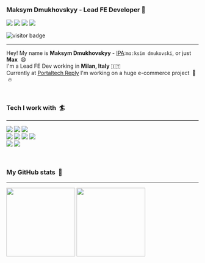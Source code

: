 ### Maksym Dmukhovskyy - Lead FE Developer 👋
[![](https://img.shields.io/badge/LinkedIn-0077B5?style=for-the-badge&logo=linkedin&logoColor=white)](https://www.linkedin.com/in/maxdyy/)
[![](https://img.shields.io/badge/MAXDYY.COM-202020?style=for-the-badge&logo)](https://maxdyy.com/)
[![](https://img.shields.io/badge/Twitter-1DA1F2?style=for-the-badge&logo=twitter&logoColor=white)](https://twitter.com/maxdyy)
[![](https://img.shields.io/badge/GitHub-100000?style=for-the-badge&logo=github&logoColor=white)](https://github.com/maxdyy)


![visitor badge](https://visitor-badge.glitch.me/badge?page_id=maxdyy.maxdyy)  

---

Hey! My name is **Maksym Dmukhovskyy** - [IPA](https://en.wikipedia.org/wiki/International_Phonetic_Alphabet):`mɑːksim dmukovski`, or just **Max** &nbsp;😄  
I'm a Lead FE Dev working in **Milan, Italy** 🇮🇹  
Currently at [Portaltech Reply](https://github.com/portaltech-it) I'm working on a huge e-commerce project &nbsp;👀 &nbsp;🔥

<br>

### Tech I work with &nbsp;🏄
---
![](https://img.shields.io/badge/JavaScript-F7DF1E?style=for-the-badge&logo=javascript&logoColor=black)
![](https://img.shields.io/badge/React-20232A?style=for-the-badge&logo=react&logoColor=61DAFB)
![](https://img.shields.io/badge/TypeScript-007ACC?style=for-the-badge&logo=typescript&logoColor=white)  
![](https://img.shields.io/badge/Markdown-000000?style=for-the-badge&logo=markdown&logoColor=white)
![](https://img.shields.io/badge/HTML5-E34F26?style=for-the-badge&logo=html5&logoColor=white)
![](https://img.shields.io/badge/CSS3-1572B6?style=for-the-badge&logo=css3&logoColor=white)
![](https://img.shields.io/badge/Sass-CC6699?style=for-the-badge&logo=sass&logoColor=white)   
![](https://img.shields.io/badge/SAP-0FAAFF?style=for-the-badge&logo=sap&logoColor=white)
![](https://img.shields.io/badge/Google_Cloud-4285F4?style=for-the-badge&logo=google-cloud&logoColor=white)

<br>

### My GitHub stats &nbsp;🥇
---
<img height="180em" src="https://github-readme-stats.vercel.app/api?username=maxdyy&show_icons=true&hide_border=true&&count_private=true&include_all_commits=true&theme=tokyonight" />

<img height="180em" src="https://github-readme-stats.vercel.app/api/top-langs/?username=maxdyy&hide=php,html&layout=compact&theme=tokyonight" style="border:transparent">

